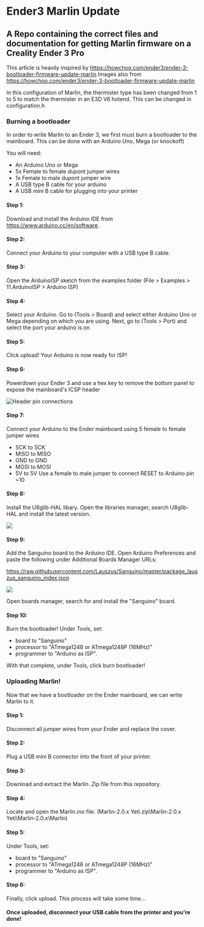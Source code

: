 # Ender3 Marlin Update
## A Repo containing the correct files and documentation for getting Marlin firmware on a Creality Ender 3 Pro

This article is heavily inspired by https://howchoo.com/ender3/ender-3-bootloader-firmware-update-marlin
Images also from https://howchoo.com/ender3/ender-3-bootloader-firmware-update-marlin

In this configuration of Marlin, the thermister type has been changed from 1 to 5 to match the thermister in an E3D V6 hotend. This can be changed in configuration.h

### Burning a bootloader
In order to write Marlin to an Ender 3, we first must burn a bootloader to the mainboard. This can be done with an Arduino Uno, Mega (or knockoff)

You will need:
* An Arduino Uno or Mega
* 5x Female to female dupont jumper wires
* 1x Female to male dupont jumper wire
* A USB type B cable for your arduino
* A USB mini B cable for plugging into your printer

#### Step 1:
Download and install the Arduino IDE from https://www.arduino.cc/en/software.
#### Step 2:
Connect your Arduino to your computer with a USB type B cable.
#### Step 3:
Open the ArduinoISP sketch from the examples folder (File > Examples > 11.ArduinoISP > Arduino ISP)
#### Step 4:
Select your Arduino. Go to (Tools > Board) and select either Arduino Uno or Mega depending on which you are using.
Next, go to (Tools > Port) and select the port your arduino is on
#### Step 5:
Click upload! Your Arduino is now ready for ISP!

#### Step 6:
Powerdown your Ender 3 and use a hex key to remove the bottom panel to expose the mainboard's ICSP header

![Header pin connections](https://howchoo.com/media/mm/iy/md/ender-3-arduino-firmware-pinout.jpeg?height=900&auto=webp&quality=70)

#### Step 7:
Connect your Arduino to the Ender mainboard using 5 female to female jumper wires
* SCK to SCK
* MISO to MISO
* GND to GND
* MOSI to MOSI
* 5V to 5V
Use a female to male jumper to connect RESET to Arduino pin ~10

#### Step 8:
Install the U8glib-HAL libary. Open the libraries manager, search U8glib-HAL and install the latest version.

![](https://howchoo.com/media/yj/jm/yj/installing-the-u8glib-library.png?width=1440&auto=webp&quality=70)

#### Step 9:
Add the Sanguino board to the Arduino IDE. Open Arduino Preferences and paste the following under Additional Boards Manager URLs:

https://raw.githubusercontent.com/Lauszus/Sanguino/master/package_lauszus_sanguino_index.json

![](https://howchoo.com/media/nd/vl/yj/adding-a-custom-board-to-arduino-ide.png?width=900&auto=webp&quality=70)

Open boards manager, search for and install the "Sanguino" board.

#### Step 10:
Burn the bootloader! Under Tools, set: 
* board to "Sanguino"
* processor to "ATmega1248 or ATmega1248P (16MHz)"
* programmer to "Arduino as ISP".

With that complete, under Tools, click burn bootloader!

### Uploading Marlin!

Now that we have a bootloader on the Ender mainboard, we can write Marlin to it.

#### Step 1:
Disconnect all jumper wires from your Ender and replace the cover.

#### Step 2:
Plug a USB mini B connector into the front of your printer.

#### Step 3:
Download and extract the Marlin .Zip file from this repository.

#### Step 4:
Locate and open the Marlin.ino file.
(Marlin-2.0.x Yeti.zip\Marlin-2.0.x Yeti\Marlin-2.0.x\Marlin)

#### Step 5:
Under Tools, set: 
* board to "Sanguino"
* processor to "ATmega1248 or ATmega1248P (16MHz)"
* programmer to "Arduino as ISP".

#### Step 6:
Finally, click upload. This process will take some time...

#### Once uploaded, disconnect your USB cable from the printer and you're done!

